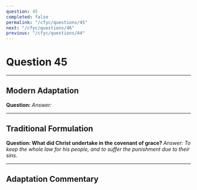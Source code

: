 ```yaml
---
question: 45
completed: false
permalink: "/cfyc/questions/45"
next: "/cfyc/questions/46"
previous: "/cfyc/questions/44"
---
```

# Question 45
---
## Modern Adaptation
<strong>
    Question:
</strong>

<em>
    Answer:
</em>

---
## Traditional Formulation
<strong>
    Question: What did Christ undertake in the covenant of grace?
</strong>

<em>
    Answer: To keep the whole law for his people, and to suffer the punishment due to their sins.
</em>

---
## Adaptation Commentary
